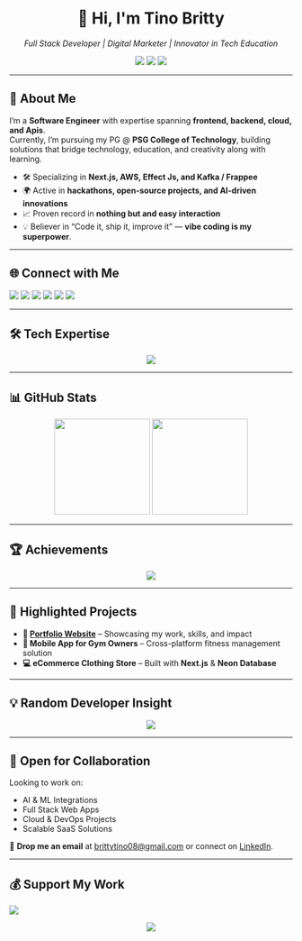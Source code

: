 <!-- Profile Header -->
<h1 align="center">👋 Hi, I'm <strong>Tino Britty</strong></h1>
<p align="center">
  <em>Full Stack Developer | Digital Marketer | Innovator in Tech Education</em>
</p>

<p align="center">
  <a href="mailto:brittytino08@gmail.com"><img src="https://img.shields.io/badge/Email-brittytino08%40gmail.com-red?style=flat-square&logo=gmail"></a>
  <a href="https://linkedin.com/in/brittytino"><img src="https://img.shields.io/badge/LinkedIn-Connect-blue?style=flat-square&logo=linkedin"></a>
  <a href="https://tinobritty.tech"><img src="https://img.shields.io/badge/Portfolio-Visit-green?style=flat-square&logo=google-chrome"></a>
</p>

---

## 🚀 About Me
I’m a **Software Engineer** with expertise spanning **frontend, backend, cloud, and Apis**.  
Currently, I’m pursuing my PG @ **PSG College of Technology**, building solutions that bridge technology, education, and creativity along with learning.

- 🛠 Specializing in **Next.js, AWS, Effect Js, and Kafka / Frappee**
- 🌍 Active in **hackathons, open-source projects, and AI-driven innovations**
- 📈 Proven record in **nothing but and easy interaction**
- 💡 Believer in “Code it, ship it, improve it” — **vibe coding is my superpower**.

---

## 🌐 Connect with Me
<p>
  <a href="https://behance.net/brittytino"><img src="https://img.shields.io/badge/Behance-1769ff?logo=behance&logoColor=white" /></a>
  <a href="https://facebook.com/tinobritty"><img src="https://img.shields.io/badge/Facebook-%231877F2.svg?logo=Facebook&logoColor=white" /></a>
  <a href="https://instagram.com/brittytino"><img src="https://img.shields.io/badge/Instagram-%23E4405F.svg?logo=Instagram&logoColor=white" /></a>
  <a href="https://medium.com/@brittytino"><img src="https://img.shields.io/badge/Medium-12100E?logo=medium&logoColor=white" /></a>
  <a href="https://x.com/tinobritty"><img src="https://img.shields.io/badge/X-black.svg?logo=X&logoColor=white" /></a>
  <a href="https://codepen.io/brittytino"><img src="https://img.shields.io/badge/Codepen-000000?logo=codepen&logoColor=white" /></a>
</p>

---

## 🛠 Tech Expertise
<p align="center">
  <img src="https://skillicons.dev/icons?i=html,css,js,java,python,cpp,nextjs,react,nodejs,flutter,aws,gcp,firebase,netlify,vercel,mongodb,postgres,redux,threejs,figma,blender" />
</p>

---

## 📊 GitHub Stats
<p align="center">
  <img src="https://github-readme-stats.vercel.app/api?username=brittytino&show_icons=true&theme=tokyonight&count_private=true&hide_border=true" height="170" />
  <img src="https://github-readme-streak-stats.herokuapp.com/?user=brittytino&theme=tokyonight&hide_border=true" height="170" />
</p>

---

## 🏆 Achievements
<p align="center">
  <img src="https://github-profile-trophy.vercel.app/?username=brittytino&theme=onedark&no-frame=true&margin-w=10" />
</p>

---

## 📌 Highlighted Projects
- **🚀 [Portfolio Website](https://tinobritty.tech)** – Showcasing my work, skills, and impact
- **📱 Mobile App for Gym Owners** – Cross-platform fitness management solution
- **💻 eCommerce Clothing Store** – Built with **Next.js** & **Neon Database**

---

## 💡 Random Developer Insight
<p align="center">
  <img src="https://quotes-github-readme.vercel.app/api?type=horizontal&theme=tokyonight" />
</p>

---

## 🤝 Open for Collaboration
Looking to work on:
- AI & ML Integrations
- Full Stack Web Apps
- Cloud & DevOps Projects
- Scalable SaaS Solutions

💌 **Drop me an email** at [brittytino08@gmail.com](mailto:brittytino08@gmail.com) or connect on [LinkedIn](https://linkedin.com/in/brittytino).

---

## 💰 Support My Work
<a href="https://buymeacoffee.com/brittytino"><img src="https://img.shields.io/badge/Buy%20Me%20a%20Coffee-ffdd00?style=for-the-badge&logo=buy-me-a-coffee&logoColor=black" /></a>

<p align="center">
  <img src="https://komarev.com/ghpvc/?username=brittytino&style=for-the-badge&color=blue" />
</p>
